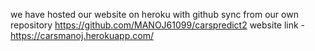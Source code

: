 we have hosted our website on heroku with github sync from our own repository https://github.com/MANOJ61099/carspredict2
website link - https://carsmanoj.herokuapp.com/
